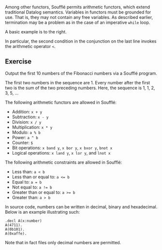 Among other functors, Soufflé permits arithmetic functors, which extend traditional Datalog semantics. Variables in functors must be grounded for use. That is, they may not contain any free variables. As described earlier, termination may be a problem as in the case of an imperative `while` loop.

A basic example is to the right.

In particular, the second condition in the conjunction on the last line invokes the arithmetic operator `<`.

## Exercise

Output the first 10 numbers of the Fibonacci numbers via a Soufflé program.

The first two numbers in the sequence are 1. Every number after the first two is the sum of the two preceding numbers. Here, the sequence is 1, 1, 2, 3, 5, ... 

The following arithmetic functors are allowed in Soufflé:
- Addition: `x + y`
- Subtraction: `x - y`
- Division: `x / y`
- Multiplication: `x * y`
- Modulo: `a % b`
- Power: `a ^ b`
- Counter: `$`
- Bit operations: `x band y`, `x bor y`, `x bxor y`, `bnot x`
- Logical operations: `x land y`, `x lor y`, and `lnot x`

The following arithmetic constraints are allowed in Soufflé:
- Less than: `a < b`
- Less than or equal to: `a <= b`
- Equal to: `a = b`
- Not equal to: `a != b`
- Greater than or equal to: `a >= b`
- Greater than: `a > b`

In source code, numbers can be written in decimal, binary and hexadecimal. Below is an example illustrating such:

	.decl A(x:number)
	A(4711).
	A(0b101).
	A(0xaffe).

Note that in fact files only decimal numbers are permitted.
